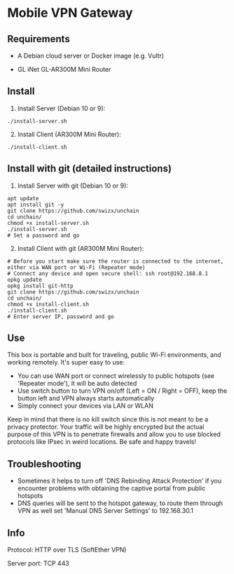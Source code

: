 # Mobile VPN Gateway

## Requirements

- A Debian cloud server or Docker image (e.g. Vultr)

- GL iNet GL-AR300M Mini Router

## Install

1. Install Server (Debian 10 or 9):
```
./install-server.sh
```
2. Install Client (AR300M Mini Router):
```
./install-client.sh
```

## Install with git (detailed instructions)

1. Install Server with git (Debian 10 or 9):

```
apt update
apt install git -y
git clone https://github.com/swizx/unchain
cd unchain/
chmod +x install-server.sh
./install-server.sh
# Set a password and go
```

2. Install Client with git (AR300M Mini Router):

```
# Before you start make sure the router is connected to the internet, either via WAN port or Wi-Fi (Repeater mode)
# Connect any device and open secure shell: ssh root@192.168.8.1
opkg update
opkg install git-http
git clone https://github.com/swizx/unchain
cd unchain/
chmod +x install-client.sh
./install-client.sh
# Enter server IP, password and go
```

## Use

This box is portable and built for traveling, public Wi-Fi environments, and working remotely. It's super easy to use:

- You can use WAN port or connect wirelessly to public hotspots (see 'Repeater mode'), it will be auto detected
- Use switch button to turn VPN on/off (Left = ON / Right = OFF), keep the button left and VPN always starts automatically
- Simply connect your devices via LAN or WLAN

Keep in mind that there is no kill switch since this is not meant to be a privacy protector. Your traffic will be highly encrypted but the actual purpose of this VPN is to penetrate firewalls and allow you to use blocked protocols like IPsec in weird locations. Be safe and happy travels!

## Troubleshooting

- Sometimes it helps to turn off 'DNS Rebinding Attack Protection' if you encounter problems with obtaining the captive portal from public hotspots
- DNS queries will be sent to the hotspot gateway, to route them through VPN as well set 'Manual DNS Server Settings' to 192.168.30.1

## Info

Protocol: HTTP over TLS (SoftEther VPN)

Server port: TCP 443
